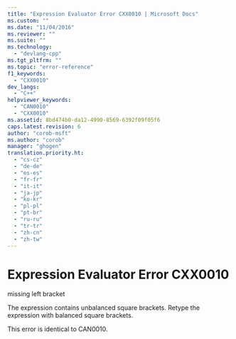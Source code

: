 ```yaml
---
title: "Expression Evaluator Error CXX0010 | Microsoft Docs"
ms.custom: ""
ms.date: "11/04/2016"
ms.reviewer: ""
ms.suite: ""
ms.technology: 
  - "devlang-cpp"
ms.tgt_pltfrm: ""
ms.topic: "error-reference"
f1_keywords: 
  - "CXX0010"
dev_langs: 
  - "C++"
helpviewer_keywords: 
  - "CAN0010"
  - "CXX0010"
ms.assetid: 8bd474b0-da12-4990-8569-6392f09f05f6
caps.latest.revision: 6
author: "corob-msft"
ms.author: "corob"
manager: "ghogen"
translation.priority.ht: 
  - "cs-cz"
  - "de-de"
  - "es-es"
  - "fr-fr"
  - "it-it"
  - "ja-jp"
  - "ko-kr"
  - "pl-pl"
  - "pt-br"
  - "ru-ru"
  - "tr-tr"
  - "zh-cn"
  - "zh-tw"
---
```

# Expression Evaluator Error CXX0010
missing left bracket  
  
 The expression contains unbalanced square brackets. Retype the expression with balanced square brackets.  
  
 This error is identical to CAN0010.